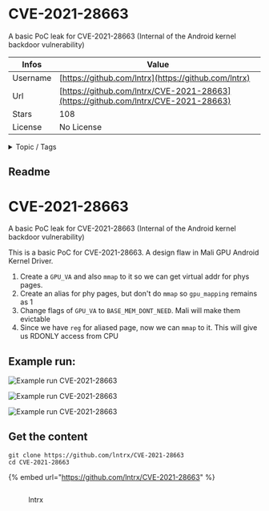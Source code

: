 # CVE-2021-28663

A basic PoC leak for CVE-2021-28663 (Internal of the Android kernel backdoor vulnerability)

| Infos    | Value                                                              |
| -------- | -------------------------------------------------------------------|
| Username | [https://github.com/lntrx](https://github.com/lntrx) |
| Url      | [https://github.com/lntrx/CVE-2021-28663](https://github.com/lntrx/CVE-2021-28663)                                               |
| Stars    | 108                                                          |
| License  | No License                                                        |

<details>

<summary>Topic / Tags</summary>



</details>

## Readme

# CVE-2021-28663
A basic PoC leak for CVE-2021-28663 (Internal of the Android kernel backdoor vulnerability)

This is a basic PoC for CVE-2021-28663. A design flaw in Mali GPU Android Kernel Driver.

1. Create a `GPU_VA` and also `mmap` to it so we can get virtual addr for phys pages.
2. Create an alias for phy pages, but don't do `mmap` so `gpu_mapping` remains as 1
3. Change flags of `GPU_VA` to `BASE_MEM_DONT_NEED`. Mali will make them evictable
4. Since we have `reg` for aliased page, now we can `mmap` to it. This will give us RDONLY access from CPU

## Example run:

![Example run CVE-2021-28663](ss/1.png)

![Example run CVE-2021-28663](ss/2.png)

![Example run CVE-2021-28663](ss/3.png)



## Get the content

```
git clone https://github.com/lntrx/CVE-2021-28663
cd CVE-2021-28663
```

{% embed url="https://github.com/lntrx/CVE-2021-28663" %}

<figure><img src="https://avatars.githubusercontent.com/u/37024183?v=4" alt=""><figcaption><p>lntrx</p></figcaption></figure>
